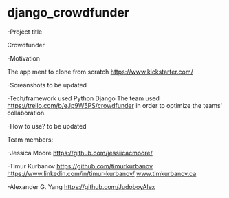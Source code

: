 # django_crowdfunder

-Project title 

Crowdfunder

-Motivation 

The app ment to clone from scratch https://www.kickstarter.com/

-Screanshots to be updated

-Tech/framework used Python Django The team used https://trello.com/b/eJp9W5PS/crowdfunder in order to optimize the teams' collaboration.

-How to use? to be updated

Team members:

-Jessica Moore https://github.com/jessiicacmoore/

-Timur Kurbanov https://github.com/timurkurbanov https://www.linkedin.com/in/timur-kurbanov/ www.timkurbanov.ca

-Alexander G. Yang https://github.com/JudoboyAlex
